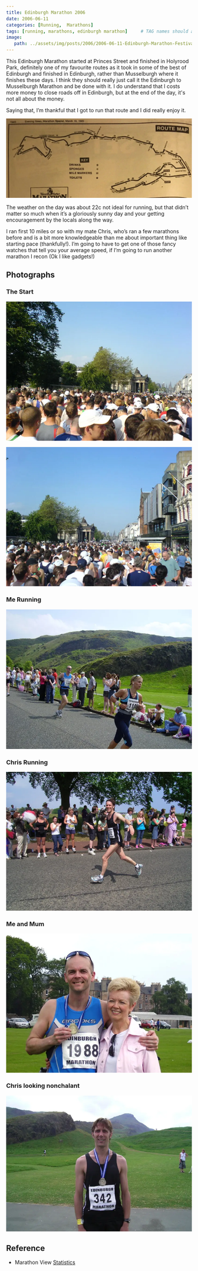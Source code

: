 ```yaml
---
title: Edinburgh Marathon 2006
date: 2006-06-11
categories: [Running,  Marathons]
tags: [running, marathons, edinburgh marathon]     # TAG names should always be lowercase
image:
   path: ../assets/img/posts/2006/2006-06-11-Edinburgh-Marathon-Festival/Edinburgh_Marathon_2006.webp
---
```


This Edinburgh Marathon started at Princes Street and finished in Holyrood Park, definitely one of my favourite routes  as it took in some of the best of Edinburgh and finished in Edinburgh, rather than Musselburgh where it finishes these days. I think they should really just call it the Edinburgh to Musselburgh Marathon and be done with it. I do understand that I costs more money to close roads off in Edinburgh, but at the end of the day, it's not all about the money.

Saying that, I’m thankful that I got to run that route and I did really enjoy it.

![Original Route](../assets/img/posts/2006/2006-06-11-Edinburgh-Marathon-Festival/Old_Edinburgh_Marathon_Route.webp)

The weather on the day was about 22c not ideal for running, but that didn’t matter so much when it’s a gloriously sunny day and your getting encouragement by the locals along the way.

I ran first 10 miles or so with my mate Chris, who’s ran a few marathons before and is a bit more knowledgeable than me about important thing like starting pace (thankfully!). I’m going to have to get one of those fancy watches that tell you your average speed, if I’m going to run another marathon I recon (Ok I like gadgets!)

## Photographs

### The Start

![The Start](../assets/img/posts/2006/2006-06-11-Edinburgh-Marathon-Festival/The_Start2.webp)

![The Start](../assets/img/posts/2006/2006-06-11-Edinburgh-Marathon-Festival/The_Start.webp)

### Me Running

![Me Running](../assets/img/posts/2006/2006-06-11-Edinburgh-Marathon-Festival/Me_Running.webp)

### Chris Running

![Chris Running](../assets/img/posts/2006/2006-06-11-Edinburgh-Marathon-Festival/Chris_Running.webp)

### Me and Mum

![Me and Mum](../assets/img/posts/2006/2006-06-11-Edinburgh-Marathon-Festival/Mum_and_Me.webp)

### Chris looking nonchalant

![Chris](../assets/img/posts/2006/2006-06-11-Edinburgh-Marathon-Festival/Chris_Dawson.webp)

## Reference

* Marathon View [Statistics](https://marathonview.net/race/98397)
